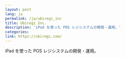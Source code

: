 ```yaml
---
layout: post
lang: ja
permalink: /ja/ubiregi_inc
title: Ubiregi Inc.
description: 'iPad を使った POS レジシステムの開発・運用。'
categories: 
link: https://ubiregi.com/
---
```


<p>iPad を使った POS レジシステムの開発・運用。</p>

